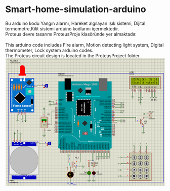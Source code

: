 # Smart-home-simulation-arduino
Bu arduino kodu Yangın alarmı, Hareket algılayan ışık sistemi, Dijital termometre,Kilit sistemi arduino kodlarını içermektedir.<br />
Proteus devre tasarımı ProteusProje klasöründe yer almaktadır.<br />
<br />
This arduino code includes Fire alarm, Motion detecting light system, Digital thermometer, Lock system arduino codes.<br />
The Proteus circuit design is located in the ProteusProject folder.<br />
![alt text](simss.png)
